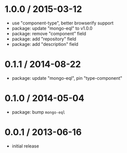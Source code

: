 
1.0.0 / 2015-03-12
==================

  * use "component-type", better browserify support
  * package: update "mongo-eql" to v1.0.0
  * package: remove "component" field
  * package: add "repository" field
  * package: add "description" field

0.1.1 / 2014-08-22
==================

  * package: update "mongo-eql", pin "type-component"

0.1.0 / 2014-05-04
==================

  * package: bump `mongo-eql`

0.0.1 / 2013-06-16
==================

  * initial release
